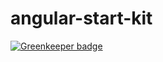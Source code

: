 # angular-start-kit

[![Greenkeeper badge](https://badges.greenkeeper.io/yinshuxun/angular-start-kit.svg)](https://greenkeeper.io/)
